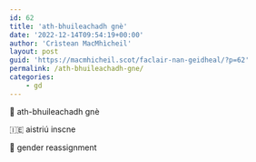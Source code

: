 ```yaml
---
id: 62
title: 'ath-bhuileachadh gnè'
date: '2022-12-14T09:54:19+00:00'
author: 'Crìstean MacMhìcheil'
layout: post
guid: 'https://macmhicheil.scot/faclair-nan-geidheal/?p=62'
permalink: /ath-bhuileachadh-gne/
categories:
    - gd
---
```


&#x1f3f4;&#xe0067;&#xe0062;&#xe0073;&#xe0063;&#xe0074;&#xe007f; ath-bhuileachadh gnè

&#x1f1ee;&#x1f1ea; aistriú inscne

&#x1f3f4;&#xe0067;&#xe0062;&#xe0065;&#xe006e;&#xe0067;&#xe007f; gender reassignment
